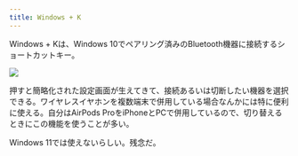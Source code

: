```yaml
---
title: Windows + K
---
```

Windows + Kは、Windows 10でペアリング済みのBluetooth機器に接続するショートカットキー。

![](https://lh6.googleusercontent.com/rudqzsib_KJOKOz6_rRF0TYQuPcs74-Zq1EXwWz4GrZPc6PKYYkBDgI4sbPPxv2GS1N6wfxKLP0ZVqER94iFpJwDX_0ARIpuQ4-7Tj5EOunpoL0GpNq-DGXIukVEFnMROJ_9VwGv0FOBQUkAbrMNebB5rrNBe9QzdXDCC596_APCyndZRrhJJJNAsiV3)

押すと簡略化された設定画面が生えてきて、接続あるいは切断したい機器を選択できる。ワイヤレスイヤホンを複数端末で併用している場合なんかには特に便利に使える。自分はAirPods ProをiPhoneとPCで併用しているので、切り替えるときにこの機能を使うことが多い。

Windows 11では使えないらしい。残念だ。

